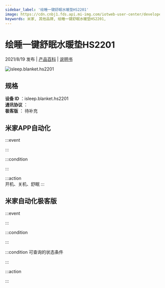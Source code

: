 ```yaml
---
sidebar_label: '绘睡一键舒眠水暖垫HS2201'
image: https://cdn.cnbj1.fds.api.mi-img.com/iotweb-user-center/developer_1679047957208ruWfXoWa.png?GalaxyAccessKeyId=AKVGLQWBOVIRQ3XLEW&Expires=9223372036854775807&Signature=d2q6E4qlxMCkmMwhJN3v4skmTjE=
keywords: 米家, 其他品牌, 绘睡一键舒眠水暖垫HS2201, 
---
```

# 绘睡一键舒眠水暖垫HS2201

2021/8/19 发布 | [产品百科](https://home.mi.com/webapp/content/baike/product/index.html?model=isleep.blanket.hs2201/) | [说明书](https://home.mi.com/views/introduction.html?model=isleep.blanket.hs2201&region=cn)

![isleep.blanket.hs2201](https://cdn.cnbj1.fds.api.mi-img.com/iotweb-user-center/developer_1679047957208ruWfXoWa.png?GalaxyAccessKeyId=AKVGLQWBOVIRQ3XLEW&Expires=9223372036854775807&Signature=d2q6E4qlxMCkmMwhJN3v4skmTjE=)

## 规格  
> 
**设备 ID** ：isleep.blanket.hs2201  
**通讯协议** ：  
**极客版**  ： 待补充 


## 米家APP自动化  

:::event  

:::

:::condition  

:::

:::action   
开机、关机、舒眠
:::

## 米家自动化极客版  

:::event  

:::

:::condition  

:::

:::condition 可查询的状态条件  

:::

:::action  

:::

        
